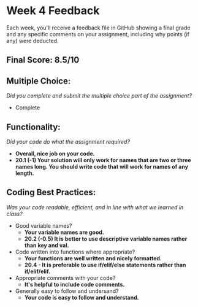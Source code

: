 # Week 4 Feedback
Each week, you'll receive a feedback file in GitHub showing a final grade and any specific comments on your assignment, including why points (if any) were deducted.


## Final Score: 8.5/10

## Multiple Choice:
_Did you complete and submit the multiple choice part of the assignment?_
* Complete

## Functionality: 
_Did your code do what the assignment required?_
* **Overall, nice job on your code.**
* **20.1 (-1) Your solution will only work for names that are two or three names long. You should write code that will work for names of any length.**

## Coding Best Practices:
_Was your code readable, efficient, and in line with what we learned in class?_
* Good variable names?
  * **Your variable names are good.**
  * **20.2 (-0.5) It is better to use descriptive variable names rather than key and val.**
* Code written into functions where appropriate?
  * **Your functions are well written and nicely formatted.**
  * **20.4 - It is preferable to use if/elif/else statements rather than if/elif/elif.**
* Appropriate comments with your code?
  * **It's helpful to include code comments.**
* Generally easy to follow and undersand?
  * **Your code is easy to follow and understand.**
